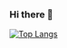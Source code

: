 ### Hi there 👋

[![Top Langs](https://github-readme-stats.vercel.app/api/top-langs/?username=yamashitafumihiro&theme=gotham&layout=compact)](https://github.com/anuraghazra/github-readme-stats)

<!--
**yamashitafumihiro/yamashitafumihiro** is a ✨ _special_ ✨ repository because its `README.md` (this file) appears on your GitHub profile.

Here are some ideas to get you started:

- 🔭 I’m currently working on ...
- 🌱 I’m currently learning ...
- 👯 I’m looking to collaborate on ...
- 🤔 I’m looking for help with ...
- 💬 Ask me about ...
- 📫 How to reach me: ...
- 😄 Pronouns: ...
- ⚡ Fun fact: ...
-->
